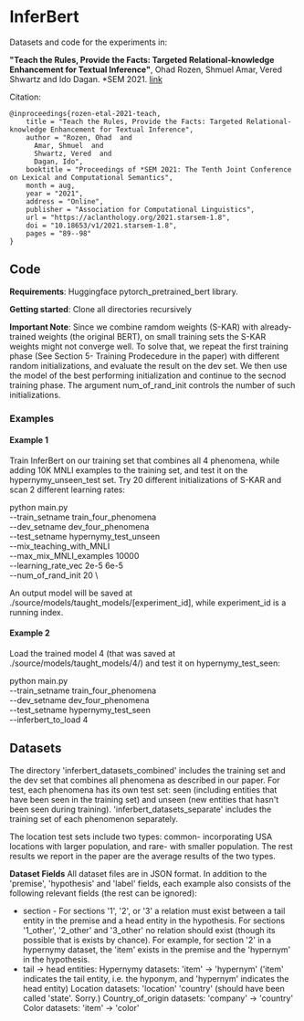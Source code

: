 # InferBert
Datasets and code for the experiments in:   
  
**"Teach the Rules, Provide the Facts: Targeted Relational-knowledge Enhancement for Textual Inference"**, Ohad Rozen, Shmuel Amar, Vered Shwartz and Ido Dagan. *SEM 2021. [link](https://aclanthology.org/2021.starsem-1.8.pdf)

Citation:   
```
@inproceedings{rozen-etal-2021-teach,
    title = "Teach the Rules, Provide the Facts: Targeted Relational-knowledge Enhancement for Textual Inference",
    author = "Rozen, Ohad  and
      Amar, Shmuel  and
      Shwartz, Vered  and
      Dagan, Ido",
    booktitle = "Proceedings of *SEM 2021: The Tenth Joint Conference on Lexical and Computational Semantics",
    month = aug,
    year = "2021",
    address = "Online",
    publisher = "Association for Computational Linguistics",
    url = "https://aclanthology.org/2021.starsem-1.8",
    doi = "10.18653/v1/2021.starsem-1.8",
    pages = "89--98"
}
```


## Code

**Requirements**: Huggingface pytorch_pretrained_bert library.

**Getting started**: Clone all directories recursively

**Important Note**: Since we combine ramdom weights (S-KAR) with already-trained weights (the original BERT), on small training sets the S-KAR weights might not converge well. To solve that, we repeat the first training phase (See Section 5- Training Prodecedure in the paper) with different random initializations, and evaluate the result on the dev set. We then use the model of the best performing initialization and continue to the secnod training phase. The argument num_of_rand_init controls the number of such initializations. 


### Examples  

#### Example 1
Train InferBert on our training set that combines all 4 phenomena, while adding 10K MNLI examples to the training set, and test it on the hypernymy_unseen_test set. Try 20 different initializations of S-KAR and scan 2 different learning rates:
  
python main.py \
--train_setname train_four_phenomena \
--dev_setname dev_four_phenomena \
--test_setname hypernymy_test_unseen \
--mix_teaching_with_MNLI \
--max_mix_MNLI_examples 10000 \
--learning_rate_vec 2e-5 6e-5 \
--num_of_rand_init 20 \

An output model will be saved at ./source/models/taught_models/[experiment_id], while experiment_id is a running index.


  


#### Example 2
Load the trained model 4 (that was saved at ./source/models/taught_models/4/) and test it on hypernymy_test_seen:
  
python main.py \
--train_setname train_four_phenomena \
--dev_setname dev_four_phenomena \
--test_setname hypernymy_test_seen \
--inferbert_to_load 4

## Datasets
The directory 'inferbert_datasets_combined' includes the training set and the dev set that combines all phenomena as described in our paper. For test, each phenomena has its own test set: seen (including entities that have been seen in the training set) and unseen (new entities that hasn't been seen during training). 'inferbert_datasets_separate' includes the training set of each phenomenon separately.

The location test sets include two types: common- incorporating USA locations with larger population, and rare- with smaller population. The rest results we report in the paper are the average results of the two types. 

**Dataset Fields**
All dataset files are in JSON format. In addition to the 'premise', 'hypothesis' and 'label' fields, each example also consists of the following relevant fields (the rest can be ignored):
* section - For sections '1', '2', or '3' a relation must exist between a tail entity in the premise and a head entity in the hypothesis. For sections '1_other', '2_other' and  '3_other' no relation should exist (though its possible that is exists by chance). For example, for section '2' in a hypernymy dataset, the 'item' exists in the premise and the 'hypernym' in the hypothesis. 
* tail -> head entities: 
Hypernymy datasets: 'item' -> 'hypernym' ('item' indicates the tail entity, i.e. the hyponym, and 'hypernym' indicates the head entity)
Location datasets: 'location' 'country'   (should have been called 'state'. Sorry.)
Country_of_origin datasets: 'company' -> 'country'
Color datasets: 'item' -> 'color'


